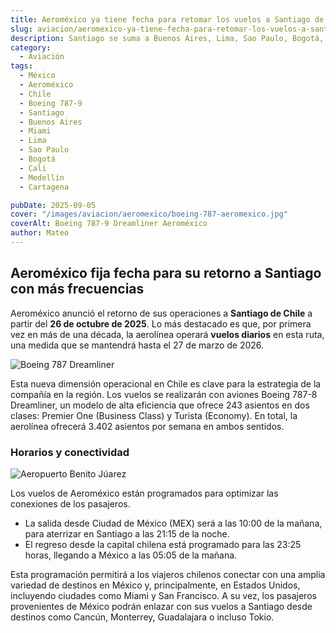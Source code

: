 ```yaml
---
title: Aeroméxico ya tiene fecha para retomar los vuelos a Santiago de Chile
slug: aviacion/aeromexico-ya-tiene-fecha-para-retomar-los-vuelos-a-santiago-de-chile
description: Santiago se suma a Buenos Aires, Lima, Sao Paulo, Bogotá, Cali, Medellín y Cartagena con vuelos directos desde México.
category:
  - Aviación
tags:
  - México
  - Aeroméxico
  - Chile
  - Boeing 787-9
  - Santiago
  - Buenos Aires
  - Miami
  - Lima
  - Sao Paulo
  - Bogotá
  - Cali
  - Medellín
  - Cartagena

pubDate: 2025-09-05
cover: "/images/aviacion/aeromexico/boeing-787-aeromexico.jpg"
coverAlt: Boeing 787-9 Dreamliner Aeroméxico
author: Mateo
---
```


## Aeroméxico fija fecha para su retorno a Santiago con más frecuencias

Aeroméxico anunció el retorno de sus operaciones a **Santiago de Chile** a partir del **26 de octubre de 2025**. Lo más destacado es que, por primera vez en más de una década, la aerolínea operará **vuelos diarios** en esta ruta, una medida que se mantendrá hasta el 27 de marzo de 2026.

<img src="/images/aviacion/aeromexico/aeromexico2.jpg" alt="Boeing 787 Dreamliner">

Esta nueva dimensión operacional en Chile es clave para la estrategia de la compañía en la región. Los vuelos se realizarán con aviones Boeing 787-8 Dreamliner, un modelo de alta eficiencia que ofrece 243 asientos en dos clases: Premier One (Business Class) y Turista (Economy). En total, la aerolínea ofrecerá 3.402 asientos por semana en ambos sentidos.

### Horarios y conectividad
<img src="/images/aviacion/aeromexico/aeropuertos-del-mundo-635x397.jpg" alt="Aeropuerto Benito Júarez">

Los vuelos de Aeroméxico están programados para optimizar las conexiones de los pasajeros.

* La salida desde Ciudad de México (MEX) será a las 10:00 de la mañana, para aterrizar en Santiago a las 21:15 de la noche.
* El regreso desde la capital chilena está programado para las 23:25 horas, llegando a México a las 05:05 de la mañana.

Esta programación permitirá a los viajeros chilenos conectar con una amplia variedad de destinos en México y, principalmente, en Estados Unidos, incluyendo ciudades como Miami y San Francisco. A su vez, los pasajeros provenientes de México podrán enlazar con sus vuelos a Santiago desde destinos como Cancún, Monterrey, Guadalajara o incluso Tokio.
